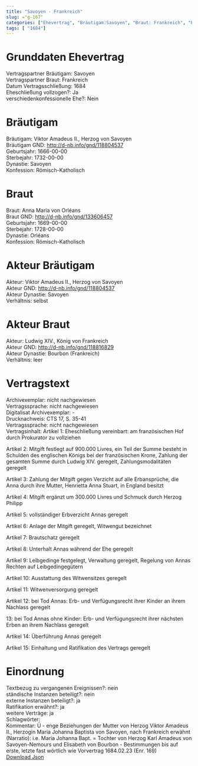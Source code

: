 ```yaml
---
title: "Savoyen - Frankreich"
slug: ="g-167"
categories: ["Ehevertrag", "Bräutigam:Savoyen", "Braut: Frankreich", "Eheschließung vollzogen?:Ja", "verschiedenkonfessionelle Ehe?:Nein", "Dynastie Bräutigam:Savoyen", "Akteur Bräutigam:Viktor Amadeus II., Herzog von Savoyen", "Akteur Braut:Ludwig XIV., König von Frankreich", "Textbezug?:nein", "Ständisch?:nein", "Ratifikation?:ja", "Sonstiges?:ja", "Bräutigam:Savoyen", "Braut: Frankreich"]
tags: [ "1684"]
---
```

<!--more-->

# Grunddaten Ehevertrag

Vertragspartner Bräutigam: Savoyen<br>
Vertragspartner Braut: Frankreich<br>
Datum Vertragsschließung: 1684<br>
Eheschließung vollzogen?: Ja<br>
verschiedenkonfessionelle Ehe?: Nein<br>
# Bräutigam

Bräutigam: Viktor Amadeus II., Herzog von Savoyen<br>
Bräutigam GND: http://d-nb.info/gnd/118804537<br>
Geburtsjahr: 1666-00-00<br>
Sterbejahr: 1732-00-00<br>
Dynastie: Savoyen<br>
Konfession: Römisch-Katholisch<br>
# Braut

Braut: Anna Maria von Orléans<br>
Braut GND: http://d-nb.info/gnd/133606457<br>
Geburtsjahr: 1669-00-00<br>
Sterbejahr: 1728-00-00<br>
Dynastie: Orléans<br>
Konfession: Römisch-Katholisch<br>
# Akteur Bräutigam

Akteur: Viktor Amadeus II., Herzog von Savoyen<br>
Akteur GND: http://d-nb.info/gnd/118804537<br>
Akteur Dynastie: Savoyen<br>
Verhältnis: selbst<br>
# Akteur Braut

Akteur: Ludwig XIV., König von Frankreich<br>
Akteur GND: http://d-nb.info/gnd/118816829<br>
Akteur Dynastie: Bourbon (Frankreich)<br>
Verhältnis: leer<br>
# Vertragstext

Archivexemplar: nicht nachgewiesen<br>
Vertragssprache: nicht nachgewiesen<br>
Digitalisat Archivexemplar: -<br>
Drucknachweis: CTS 17, S. 35-41<br>
Vertragssprache: nicht nachgewiesen<br>
Vertragsinhalt: Artikel 1: Eheschließung vereinbart: am französischen Hof durch Prokurator zu vollziehen

Artikel 2: Mitgift festlegt auf 900.000 Livres, ein Teil der Summe besteht in Schulden des englischen Königs bei der französischen Krone, Zahlung der gesamten Summe durch Ludwig XIV. geregelt, Zahlungsmodalitäten geregelt

Artikel 3: Zahlung der Mitgift gegen Verzicht auf alle Erbansprüche, die Anna durch ihre Mutter, Henrietta Anna Stuart, in England besitzt

Artikel 4: Mitgift ergänzt um 300.000 Livres und Schmuck durch Herzog Philipp

Artikel 5: vollständiger Erbverzicht Annas geregelt

Artikel 6: Anlage der Mitgift geregelt, Witwengut bezeichnet  

Artikel 7: Brautschatz geregelt

Artikel 8: Unterhalt Annas während der Ehe geregelt

Artikel 9: Leibgedinge festgelegt, Verwaltung geregelt, Regelung von Annas Rechten auf Leibgedingegütern

Artikel 10: Ausstattung des Witwensitzes geregelt

Artikel 11: Witwenversorgung geregelt

Artikel 12: bei Tod Annas: Erb- und Verfügungsrecht ihrer Kinder an ihrem Nachlass geregelt

13: bei Tod Annas ohne Kinder: Erb- und Verfügungsrecht ihrer nächsten Erben an ihrem Nachlass geregelt

Artikel 14: Überführung Annas geregelt

Artikel 15: Einhaltung und Ratifikation des Vertrags geregelt<br>
# Einordnung

Textbezug zu vergangenen Ereignissen?: nein<br>
ständische Instanzen beteiligt?: nein<br>
externe Instanzen beteiligt?: ja<br>
Ratifikation erwähnt?: ja<br>
weitere Verträge: ja<br>
Schlagwörter: <br>
Kommentar: Ü - enge Beziehungen der Mutter von Herzog Viktor Amadeus II., Herzogin Maria Johanna Baptista von Savoyen, nach Frankreich erwähnt (Narratio): i.e. Maria Johanna Bapt. = Tochter von Herzog Karl Amadeus von Savoyen-Nemours und Elisabeth von Bourbon - Bestimmungen bis auf erste, letzte fast wörtlich wie Vorvertrag 1684.02.23 (Enr. 169)<br>
[Download Json](/vertraege/vertrag-167.json)